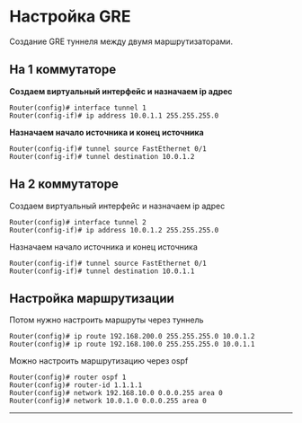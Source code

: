 # Настройка GRE

Создание GRE туннеля между двумя маршрутизаторами.

## На 1 коммутаторе

**Создаем виртуальный интерфейс и назначаем ip адрес**

```
Router(config)# interface tunnel 1
Router(config-if)# ip address 10.0.1.1 255.255.255.0
```

**Назначаем начало источника и конец источника**

```
Router(config-if)# tunnel source FastEthernet 0/1
Router(config-if)# tunnel destination 10.0.1.2
```

## На 2 коммутаторе

Создаем виртуальный интерфейс и назначаем ip адрес

```
Router(config)# interface tunnel 2
Router(config-if)# ip address 10.0.1.2 255.255.255.0
```

Назначаем начало источника и конец источника

```
Router(config-if)# tunnel source FastEthernet 0/1
Router(config-if)# tunnel destination 10.0.1.1
```

## Настройка маршрутизации

Потом нужно настроить маршруты через туннель

```
Router(config)# ip route 192.168.200.0 255.255.255.0 10.0.1.2
Router(config)# ip route 192.168.100.0 255.255.255.0 10.0.1.1
```

Можно настроить маршрутизацию через ospf

```
Router(config)# router ospf 1
Router(config)# router-id 1.1.1.1
Router(config)# network 192.168.10.0 0.0.0.255 area 0
Router(config)# network 10.0.1.0 0.0.0.255 area 0
```

-------
